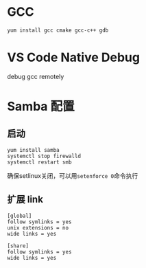# GCC
`` yum install gcc cmake gcc-c++ gdb ``  

# VS Code Native Debug
debug gcc remotely

# Samba 配置
## 启动
```
yum install samba
systemctl stop firewalld
systemctl restart smb
```
确保setlinux关闭，可以用``setenforce 0``命令执行

## 扩展 link
```
[global]
follow symlinks = yes
unix extensions = no
wide links = yes

[share]
follow symlinks = yes
wide links = yes
```